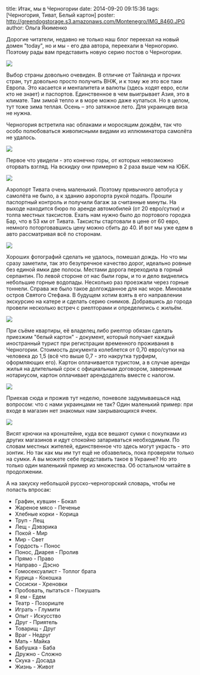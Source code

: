 title: Итак, мы в Черногории
date: 2014-09-20 09:15:36
tags: [Черногория, Тиват, Белый картон]
poster: http://greendogstorage.s3.amazonaws.com/Montenegro/IMG_8460.JPG
author: Ольга Якименко

Дорогие читатели, недавно не только наш блог переехал на новый домен "today", но и мы - его два автора, переехали в Черногорию. Поэтому рады вам представить новую серию постов о Черногории.

![](http://greendogstorage.s3.amazonaws.com/Montenegro/0.jpg)

Выбор страны довольно очевиден. В отличие от Тайланда и прочих стран, тут довольно просто получить ВНЖ, и к тому же это все таки Европа. Это касается и менталитета и валюты (здесь ходят евро, если кто не знает) и паспортов. Единственное в чем выигрывает Азия, это в климате. Там зимой тепло и в море можно даже купаться. Но в целом, тут тоже зима теплая. Осень – это затяжное лето. Для украинцев виза не нужна.

Черногория встретила нас облаками и моросящим дождём, так что особо полюбоваться живописными видами из иллюминатора самолёта не удалось.

![](http://greendogstorage.s3.amazonaws.com/Montenegro/1.jpg)

Первое что увидели - это конечно горы, от которых невозможно оторвать взгляд. На вскидку они примерно в 2 раза выше чем на ЮБК.

![](http://greendogstorage.s3.amazonaws.com/Montenegro/2.jpg)

Аэропорт Тивата очень маленький. Поэтому привычного автобуса у самолёта не было, а к зданию аэропорта рукой подать. Прошли паспортный контроль и получили багаж за считанные минуты. На выходе находится бюро по аренде автомобилей (от 20 евро/сутки) и толпа местных таксистов. Ехать нам нужно было до портового городка Бар, что в 53 км от Тивата. Таксисты стартовали в цене от 60 евро, немного поторговавшись цену можно сбить до 40. И вот мы уже едем в авто рассматривая всё по сторонам.

![](http://greendogstorage.s3.amazonaws.com/Montenegro/3.jpg)

Хороших фотографий сделать не удалось, помешал дождь. Но что мы сразу заметили, так это безупречное качество дорог, идеально ровные без единой ямки две полосы. Местами дорога переходила в горный серпантин. По левой стороне от нас были горы, и то и дело виднелись небольшие горные водопады. Несколько раз проезжали через горные тоннели. Справа же было такое долгожданное для нас море. Миновали остров Святого Стефана. В будущем хотим взять в его направлении экскурсию на катере и сделать серию снимков. Добравшись до города провели несколько встреч с риелторами и определились с жильём.

![](http://greendogstorage.s3.amazonaws.com/Montenegro/3%D0%B0.jpg)

При съёме квартиры, её владелец либо риелтор обязан сделать приезжим "белый картон" - документ, который получает каждый иностранный турист при регистрации временного проживания в Черногории. Стоимость документа колеблется от 0,70 евро/сутки на человека до 1,5 (всё что выше 0,7 - это накрутка турфирм, оформляющих его). Картон оплачивается туристом, а в случае аренды жилья на длительный срок с официальным договором, заверенным нотариусом, картон оплачивает арендодатель вместе с налогом.

![](http://greendogstorage.s3.amazonaws.com/Montenegro/4.jpg)

Приехав сюда и прожив тут неделю, поневоле задумываешься над вопросом: что с нами украинцами не так? Один маленький пример: при входе в магазин нет знакомых нам закрывающихся ячеек.

![](http://greendogstorage.s3.amazonaws.com/Montenegro/5.jpg)

Висят крючки на кронштейне, куда все вешают сумки с покупками из других магазинов и идут спокойно затариваться необходимым. По словам местных жителей, единственное что здесь могут украсть - это зонтик. Но так как мы им тут ещё не обзавелись, пока проверяли только на сумки. А вы можете себе представить такое в Украине? Но это только один маленький пример из множества. Об остальном читайте в продолжении.

А на закуску небольшой русско-черногорский словарь, чтобы не попасть впросак:

- Графин, кувшин - Бокал
- Жареное мясо - Печенье
- Хлебные корки - Корица
- Труп    - Лещ
- Лещ - Дэвэрика
- Покой - Мир
- Мир - Свет
- Гордость - Понос
- Понос, Диарея   - Пролив
- Прямо - Право
- Направо - Дэсно
- Гомосексуалист - Топлог брата
- Курица - Кокошка
- Сосиски - Хреновки
- Пробовать, пытаться - Покушать
- Я ем    - Едем
- Театр - Позориште
- Играть - Глумити
- Опыт - Искусство
- Друг     - Приятель
- Товарищ - Друг
- Враг    - Недруг
- Мать    - Майка
- Бабушка - Баба
- Дружно  - Сложно
- Скука - Досада
- Жизнь - Живот
